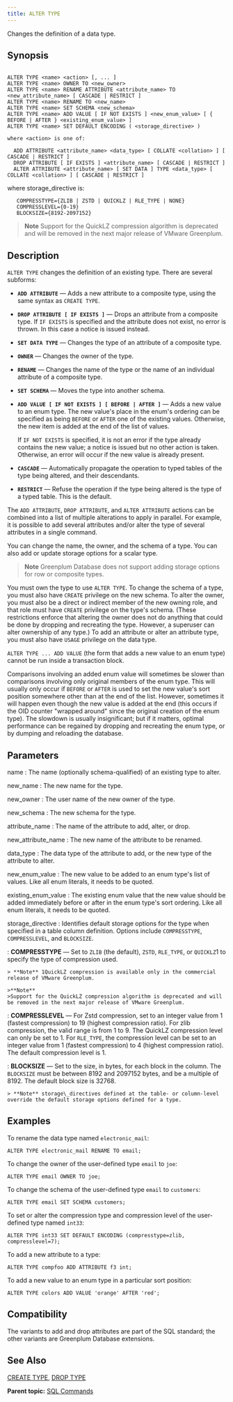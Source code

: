```yaml
---
title: ALTER TYPE 
---
```


Changes the definition of a data type.

## <a id="section2"></a>Synopsis 

``` {#sql_command_synopsis}

ALTER TYPE <name> <action> [, ... ]
ALTER TYPE <name> OWNER TO <new_owner>
ALTER TYPE <name> RENAME ATTRIBUTE <attribute_name> TO <new_attribute_name> [ CASCADE | RESTRICT ]
ALTER TYPE <name> RENAME TO <new_name>
ALTER TYPE <name> SET SCHEMA <new_schema>
ALTER TYPE <name> ADD VALUE [ IF NOT EXISTS ] <new_enum_value> [ { BEFORE | AFTER } <existing_enum_value> ]
ALTER TYPE <name> SET DEFAULT ENCODING ( <storage_directive> )

where <action> is one of:
  
  ADD ATTRIBUTE <attribute_name> <data_type> [ COLLATE <collation> ] [ CASCADE | RESTRICT ]
  DROP ATTRIBUTE [ IF EXISTS ] <attribute_name> [ CASCADE | RESTRICT ]
  ALTER ATTRIBUTE <attribute_name> [ SET DATA ] TYPE <data_type> [ COLLATE <collation> ] [ CASCADE | RESTRICT ]

```

where storage\_directive is:

```
   COMPRESSTYPE={ZLIB | ZSTD | QUICKLZ | RLE_TYPE | NONE}
   COMPRESSLEVEL={0-19}
   BLOCKSIZE={8192-2097152}
```

>**Note**
>Support for the QuickLZ compression algorithm is deprecated and will be removed in the next major release of VMware Greenplum.


## <a id="section3"></a>Description 

`ALTER TYPE` changes the definition of an existing type. There are several subforms:

-   **`ADD ATTRIBUTE`** — Adds a new attribute to a composite type, using the same syntax as `CREATE TYPE`.
-   **`DROP ATTRIBUTE [ IF EXISTS ]`** — Drops an attribute from a composite type. If `IF EXISTS` is specified and the attribute does not exist, no error is thrown. In this case a notice is issued instead.
-   **`SET DATA TYPE`** — Changes the type of an attribute of a composite type.
-   **`OWNER`** — Changes the owner of the type.
-   **`RENAME`** — Changes the name of the type or the name of an individual attribute of a composite type.
-   **`SET SCHEMA`** — Moves the type into another schema.
-   **`ADD VALUE [ IF NOT EXISTS ] [ BEFORE | AFTER ]`** — Adds a new value to an enum type. The new value's place in the enum's ordering can be specified as being `BEFORE` or `AFTER` one of the existing values. Otherwise, the new item is added at the end of the list of values.

    If `IF NOT EXISTS` is specified, it is not an error if the type already contains the new value; a notice is issued but no other action is taken. Otherwise, an error will occur if the new value is already present.

-   **`CASCADE`** — Automatically propagate the operation to typed tables of the type being altered, and their descendants.
-   **`RESTRICT`** — Refuse the operation if the type being altered is the type of a typed table. This is the default.

The `ADD ATTRIBUTE`, `DROP ATTRIBUTE`, and `ALTER ATTRIBUTE` actions can be combined into a list of multiple alterations to apply in parallel. For example, it is possible to add several attributes and/or alter the type of several attributes in a single command.

You can change the name, the owner, and the schema of a type. You can also add or update storage options for a scalar type.

> **Note** Greenplum Database does not support adding storage options for row or composite types.

You must own the type to use `ALTER TYPE`. To change the schema of a type, you must also have `CREATE` privilege on the new schema. To alter the owner, you must also be a direct or indirect member of the new owning role, and that role must have `CREATE` privilege on the type's schema. \(These restrictions enforce that altering the owner does not do anything that could be done by dropping and recreating the type. However, a superuser can alter ownership of any type.\) To add an attribute or alter an attribute type, you must also have `USAGE` privilege on the data type.

`ALTER TYPE ... ADD VALUE` \(the form that adds a new value to an enum type\) cannot be run inside a transaction block.

Comparisons involving an added enum value will sometimes be slower than comparisons involving only original members of the enum type. This will usually only occur if `BEFORE` or `AFTER` is used to set the new value's sort position somewhere other than at the end of the list. However, sometimes it will happen even though the new value is added at the end \(this occurs if the OID counter "wrapped around" since the original creation of the enum type\). The slowdown is usually insignificant; but if it matters, optimal performance can be regained by dropping and recreating the enum type, or by dumping and reloading the database.

## <a id="section4"></a>Parameters 

name
:   The name \(optionally schema-qualified\) of an existing type to alter.

new\_name
:   The new name for the type.

new\_owner
:   The user name of the new owner of the type.

new\_schema
:   The new schema for the type.

attribute\_name
:   The name of the attribute to add, alter, or drop.

new\_attribute\_name
:   The new name of the attribute to be renamed.

data\_type
:   The data type of the attribute to add, or the new type of the attribute to alter.

new\_enum\_value
:   The new value to be added to an enum type's list of values. Like all enum literals, it needs to be quoted.

existing\_enum\_value
:   The existing enum value that the new value should be added immediately before or after in the enum type's sort ordering. Like all enum literals, it needs to be quoted.

storage\_directive
:   Identifies default storage options for the type when specified in a table column definition. Options include `COMPRESSTYPE`, `COMPRESSLEVEL`, and `BLOCKSIZE`.

:   **COMPRESSTYPE** — Set to `ZLIB` \(the default\), `ZSTD`, `RLE_TYPE`, or `QUICKLZ`1 to specify the type of compression used.

    > **Note** 1QuickLZ compression is available only in the commercial release of VMware Greenplum.

    >**Note**
    >Support for the QuickLZ compression algorithm is deprecated and will be removed in the next major release of VMware Greenplum.


:   **COMPRESSLEVEL** — For Zstd compression, set to an integer value from 1 \(fastest compression\) to 19 \(highest compression ratio\). For zlib compression, the valid range is from 1 to 9. The QuickLZ compression level can only be set to 1. For `RLE_TYPE`, the compression level can be set to an integer value from 1 \(fastest compression\) to 4 \(highest compression ratio\). The default compression level is 1.

:   **BLOCKSIZE** — Set to the size, in bytes, for each block in the column. The `BLOCKSIZE` must be between 8192 and 2097152 bytes, and be a multiple of 8192. The default block size is 32768.

    > **Note** storage\_directives defined at the table- or column-level override the default storage options defined for a type.

## <a id="section5"></a>Examples 

To rename the data type named `electronic_mail`:

```
ALTER TYPE electronic_mail RENAME TO email;
```

To change the owner of the user-defined type `email` to `joe`:

```
ALTER TYPE email OWNER TO joe;
```

To change the schema of the user-defined type `email` to `customers`:

```
ALTER TYPE email SET SCHEMA customers;
```

To set or alter the compression type and compression level of the user-defined type named `int33`:

```
ALTER TYPE int33 SET DEFAULT ENCODING (compresstype=zlib, compresslevel=7);
```

To add a new attribute to a type:

```
ALTER TYPE compfoo ADD ATTRIBUTE f3 int;
```

To add a new value to an enum type in a particular sort position:

```
ALTER TYPE colors ADD VALUE 'orange' AFTER 'red';
```

## <a id="section6"></a>Compatibility 

The variants to add and drop attributes are part of the SQL standard; the other variants are Greenplum Database extensions.

## <a id="section7"></a>See Also 

[CREATE TYPE](CREATE_TYPE.html), [DROP TYPE](DROP_TYPE.html)

**Parent topic:** [SQL Commands](../sql_commands/sql_ref.html)

